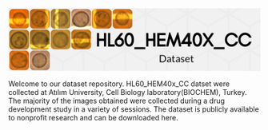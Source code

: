 <img alt="main" src="images/header.jpg" />

Welcome to our dataset repository. HL60_HEM40x_CC datset were collected at Atılım University, Cell Biology laboratory(BIOCHEM), Turkey. The majority of the images obtained were collected during a drug development study in a variety of sessions. The dataset is publicly available to nonprofit research and can be downloaded here.
